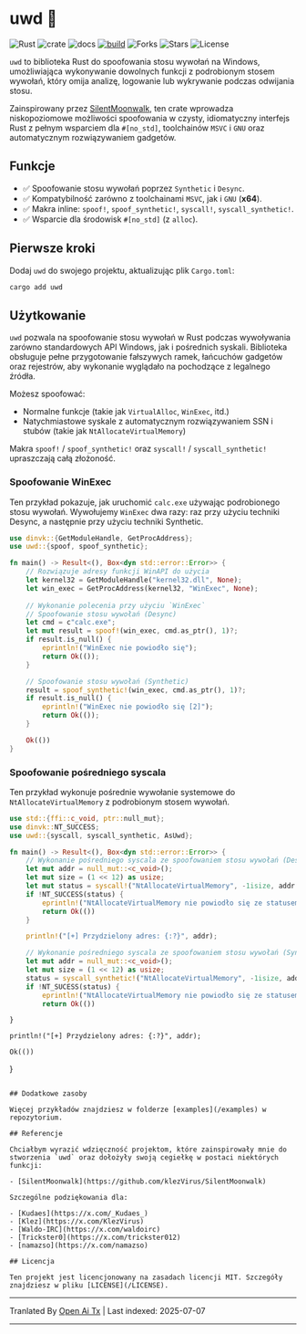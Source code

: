 # uwd 🦀

![Rust](https://img.shields.io/badge/made%20with-Rust-red)
![crate](https://img.shields.io/crates/v/uwd.svg)
![docs](https://docs.rs/uwd/badge.svg)
[![build](https://github.com/joaoviictorti/uwd/actions/workflows/ci.yml/badge.svg)](https://github.com/joaoviictorti/uwd/actions/workflows/ci.yml)
![Forks](https://img.shields.io/github/forks/joaoviictorti/uwd)
![Stars](https://img.shields.io/github/stars/joaoviictorti/uwd)
![License](https://img.shields.io/github/license/joaoviictorti/uwd)

`uwd` to biblioteka Rust do spoofowania stosu wywołań na Windows, umożliwiająca wykonywanie dowolnych funkcji z podrobionym stosem wywołań, który omija analizę, logowanie lub wykrywanie podczas odwijania stosu.

Zainspirowany przez [SilentMoonwalk](https://github.com/klezVirus/SilentMoonwalk), ten crate wprowadza niskopoziomowe możliwości spoofowania w czysty, idiomatyczny interfejs Rust z pełnym wsparciem dla `#[no_std]`, toolchainów `MSVC` i `GNU` oraz automatycznym rozwiązywaniem gadgetów.

## Funkcje

- ✅ Spoofowanie stosu wywołań poprzez `Synthetic` i `Desync`.
- ✅ Kompatybilność zarówno z toolchainami `MSVC`, jak i `GNU` (**x64**).
- ✅ Makra inline: `spoof!`, `spoof_synthetic!`, `syscall!`, `syscall_synthetic!`.
- ✅ Wsparcie dla środowisk `#[no_std]` (z `alloc`).

## Pierwsze kroki

Dodaj `uwd` do swojego projektu, aktualizując plik `Cargo.toml`:
```bash
cargo add uwd
```

## Użytkowanie

`uwd` pozwala na spoofowanie stosu wywołań w Rust podczas wywoływania zarówno standardowych API Windows, jak i pośrednich syskali. Biblioteka obsługuje pełne przygotowanie fałszywych ramek, łańcuchów gadgetów oraz rejestrów, aby wykonanie wyglądało na pochodzące z legalnego źródła.

Możesz spoofować:

* Normalne funkcje (takie jak `VirtualAlloc`, `WinExec`, itd.)
* Natychmiastowe syskale z automatycznym rozwiązywaniem SSN i stubów (takie jak `NtAllocateVirtualMemory`)

Makra `spoof!` / `spoof_synthetic!` oraz `syscall!` / `syscall_synthetic!` upraszczają całą złożoność.

### Spoofowanie WinExec

Ten przykład pokazuje, jak uruchomić `calc.exe` używając podrobionego stosu wywołań. Wywołujemy `WinExec` dwa razy: raz przy użyciu techniki Desync, a następnie przy użyciu techniki Synthetic.

```rs
use dinvk::{GetModuleHandle, GetProcAddress};
use uwd::{spoof, spoof_synthetic};

fn main() -> Result<(), Box<dyn std::error::Error>> {
    // Rozwiązuje adresy funkcji WinAPI do użycia
    let kernel32 = GetModuleHandle("kernel32.dll", None);
    let win_exec = GetProcAddress(kernel32, "WinExec", None);
    
    // Wykonanie polecenia przy użyciu `WinExec`
    // Spoofowanie stosu wywołań (Desync)
    let cmd = c"calc.exe";
    let mut result = spoof!(win_exec, cmd.as_ptr(), 1)?;
    if result.is_null() {
        eprintln!("WinExec nie powiodło się");
        return Ok(());
    }

    // Spoofowanie stosu wywołań (Synthetic)
    result = spoof_synthetic!(win_exec, cmd.as_ptr(), 1)?;
    if result.is_null() {
        eprintln!("WinExec nie powiodło się [2]");
        return Ok(());
    }

    Ok(())
}
```

### Spoofowanie pośredniego syscala

Ten przykład wykonuje pośrednie wywołanie systemowe do `NtAllocateVirtualMemory` z podrobionym stosem wywołań.

```rs
use std::{ffi::c_void, ptr::null_mut};
use dinvk::NT_SUCCESS;
use uwd::{syscall, syscall_synthetic, AsUwd};

fn main() -> Result<(), Box<dyn std::error::Error>> {
    // Wykonanie pośredniego syscala ze spoofowaniem stosu wywołań (Desync)
    let mut addr = null_mut::<c_void>();
    let mut size = (1 << 12) as usize;
    let mut status = syscall!("NtAllocateVirtualMemory", -1isize, addr.as_uwd_mut(), 0, size.as_uwd_mut(), 0x3000, 0x04)? as i32;
    if !NT_SUCCESS(status) {
        eprintln!("NtAllocateVirtualMemory nie powiodło się ze statusem: {status:#X}");
        return Ok(())
    }

    println!("[+] Przydzielony adres: {:?}", addr);

    // Wykonanie pośredniego syscala ze spoofowaniem stosu wywołań (Synthetic)
    let mut addr = null_mut::<c_void>();
    let mut size = (1 << 12) as usize;
    status = syscall_synthetic!("NtAllocateVirtualMemory", -1isize, addr.as_uwd_mut(), 0, size.as_uwd_mut(), 0x3000, 0x04)? as i32;
    if !NT_SUCESS(status) {
        eprintln!("NtAllocateVirtualMemory nie powiodło się ze statusem [2]: {status:#X}");
        return Ok(())
```

    }

    println!("[+] Przydzielony adres: {:?}", addr);

    Ok(())
}
```

## Dodatkowe zasoby

Więcej przykładów znajdziesz w folderze [examples](/examples) w repozytorium.

## Referencje

Chciałbym wyrazić wdzięczność projektom, które zainspirowały mnie do stworzenia `uwd` oraz dołożyły swoją cegiełkę w postaci niektórych funkcji:

- [SilentMoonwalk](https://github.com/klezVirus/SilentMoonwalk)

Szczególne podziękowania dla:

- [Kudaes](https://x.com/_Kudaes_)
- [Klez](https://x.com/KlezVirus)
- [Waldo-IRC](https://x.com/waldoirc)
- [Trickster0](https://x.com/trickster012)
- [namazso](https://x.com/namazso)

## Licencja

Ten projekt jest licencjonowany na zasadach licencji MIT. Szczegóły znajdziesz w pliku [LICENSE](/LICENSE).
```

---

Tranlated By [Open Ai Tx](https://github.com/OpenAiTx/OpenAiTx) | Last indexed: 2025-07-07

---